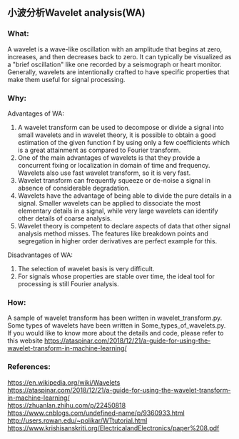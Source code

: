 ## 小波分析Wavelet analysis(WA)

### What:
A wavelet is a wave-like oscillation with an amplitude that begins at zero, increases, and then decreases back to zero. It can typically be visualized as a "brief oscillation" like one recorded by a seismograph or heart monitor. Generally, wavelets are intentionally crafted to have specific properties that make them useful for signal processing.

### Why:
Advantages of WA:
1. A wavelet transform can be used to decompose or divide a signal into small wavelets and in wavelet theory, it is possible to obtain a good estimation of the given function f by using only a few coefficients which is a great attainment as compared to Fourier transform.
2. One of the main advantages of wavelets is that they provide a concurrent fixing or localization in domain of time and frequency. Wavelets also use fast wavelet transform, so it is very fast.
3. Wavelet transform can frequently squeeze or de-noise a signal in absence of considerable degradation.
4. Wavelets have the advantage of being able to divide the pure details in a signal. Smaller wavelets can be applied to dissociate the most elementary details in a signal, while very large wavelets can identify other details of coarse analysis.
5. Wavelet theory is competent to declare aspects of data that other signal analysis method misses. The features like breakdown points and segregation in higher order derivatives are perfect example for this. 

Disadvantages of WA:
1. The selection of wavelet basis is very difficult.
2. For signals whose properties are stable over time, the ideal tool for processing is still Fourier analysis.

### How:
A sample of wavelet transform has been written in wavelet_transform.py.<br/>
Some types of wavelets have been written in Some_types_of_wavelets.py.<br/>
If you would like to know more about the details and code, please refer to this website https://ataspinar.com/2018/12/21/a-guide-for-using-the-wavelet-transform-in-machine-learning/<br/>

### References:
https://en.wikipedia.org/wiki/Wavelets<br/>
https://ataspinar.com/2018/12/21/a-guide-for-using-the-wavelet-transform-in-machine-learning/<br/>
https://zhuanlan.zhihu.com/p/22450818<br/>
https://www.cnblogs.com/undefined-name/p/9360933.html<br/>
http://users.rowan.edu/~polikar/WTtutorial.html<br/>
https://www.krishisanskriti.org/ElectricalandElectronics/paper%208.pdf<br/>



